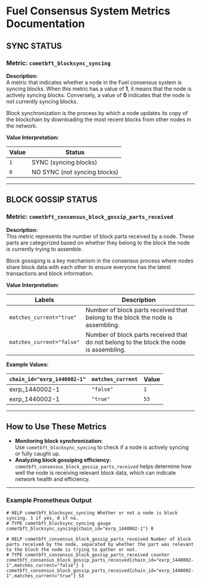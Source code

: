 # Fuel Consensus System Metrics Documentation

## SYNC STATUS
### Metric: `cometbft_blocksync_syncing`

**Description:**  
A metric that indicates whether a node in the Fuel consensus system is syncing blocks. When this metric has a value of **1**, it means that the node is actively syncing blocks. Conversely, a value of **0** indicates that the node is not currently syncing blocks.

Block synchronization is the process by which a node updates its copy of the blockchain by downloading the most recent blocks from other nodes in the network.

**Value Interpretation:**

| Value | Status |
|--------|--------------|
| `1`   | SYNC (syncing blocks) |
| `0`   | NO SYNC (not syncing blocks) |

---

## BLOCK GOSSIP STATUS
### Metric: `cometbft_consensus_block_gossip_parts_received`

**Description:**  
This metric represents the number of block parts received by a node. These parts are categorized based on whether they belong to the block the node is currently trying to assemble.

Block gossiping is a key mechanism in the consensus process where nodes share block data with each other to ensure everyone has the latest transactions and block information.

**Value Interpretation:**

| Labels | Description |
|------------------------|----------------------------------------------|
| `matches_current="true"`  | Number of block parts received that belong to the block the node is assembling. |
| `matches_current="false"` | Number of block parts received that do not belong to the block the node is assembling. |

**Example Values:**  

| `chain_id="exrp_1440002-1"` | `matches_current` | Value |
|----------------------|----------------|--------|
| exrp_1440002-1 | `"false"` | `1` |
| exrp_1440002-1 | `"true"` | `53` |

---

## How to Use These Metrics
- **Monitoring block synchronization:**  
  Use `cometbft_blocksync_syncing` to check if a node is actively syncing or fully caught up.  
- **Analyzing block gossiping efficiency:**  
  `cometbft_consensus_block_gossip_parts_received` helps determine how well the node is receiving relevant block data, which can indicate network health and efficiency.

---

### Example Prometheus Output
```plaintext
# HELP cometbft_blocksync_syncing Whether or not a node is block syncing. 1 if yes, 0 if no.
# TYPE cometbft_blocksync_syncing gauge
cometbft_blocksync_syncing{chain_id="exrp_1440002-1"} 0

# HELP cometbft_consensus_block_gossip_parts_received Number of block parts received by the node, separated by whether the part was relevant to the block the node is trying to gather or not.
# TYPE cometbft_consensus_block_gossip_parts_received counter
cometbft_consensus_block_gossip_parts_received{chain_id="exrp_1440002-1",matches_current="false"} 1
cometbft_consensus_block_gossip_parts_received{chain_id="exrp_1440002-1",matches_current="true"} 53
